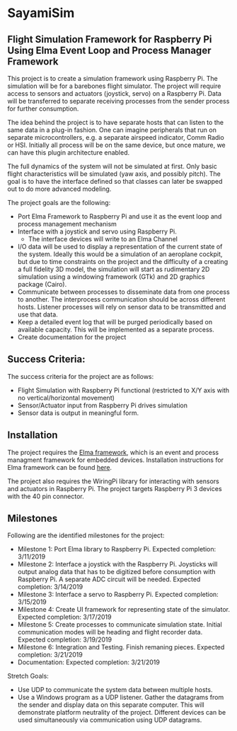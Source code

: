 # SayamiSim

Flight Simulation Framework for Raspberry Pi Using Elma Event Loop and Process Manager Framework
---

This project is to create a simulation framework using Raspberry Pi. The simulation will be for a barebones flight simulator. The project will require access to sensors and actuators (joystick, servo) on a Raspberry Pi. Data will be transferred to separate receiving processes from the sender process for further consumption.

The idea behind the project is to have separate hosts that can listen to the same data in a plug-in fashion. One can imagine peripherals that run on separate microcontrollers, e.g. a separate airspeed indicator, Comm Radio or HSI. Initially all process will be on the same device, but once mature, we can have this plugin architecture enabled.

The full dynamics of the system will not be simulated at first. Only basic flight characteristics will be simulated (yaw axis, and possibly pitch). The goal is to have the interface defined so that classes can later be swapped out to do more advanced modeling.

The project goals are the following:
- Port Elma Framework to Raspberry Pi and use it as the event loop and process management mechanism
- Interface with a joystick and servo using Raspberry Pi.
    - The interface devices will write to an Elma Channel
- I/O data will be used to display a representation of the current state of the system. Ideally this would be a simulation of an aeroplane cockpit, but due to time constraints on the project and the difficulty of a creating a full fidelity 3D model, the simulation will start as rudimentary 2D simulation using a windowing framework (GTk) and 2D graphics package (Cairo).
- Communicate between processes to disseminate data from one process to another. The interprocess communication should be across different hosts. Listener processes will rely on sensor data to be transmitted and use that data.
- Keep a detailed event log that will be purged periodically based on available capacity. This will be implemented as a separate process.
- Create documentation for the project

Success Criteria:
---
The success criteria for the project are as follows:
- Flight Simulation with Raspberry Pi functional (restricted to X/Y axis with no vertical/horizontal movement)
- Sensor/Actuator input from Raspberry Pi drives simulation
- Sensor data is output in meaningful form.

Installation
---
The project requires the [Elma framework](https://github.com/klavinslab/elma/blob/master/README.md), which is an event and process managment framework for embedded devices. Installation instructions for Elma framework can be found [here](https://github.com/klavinslab/elma/blob/master/README.md).

The project also requires the WiringPi library for interacting with sensors and actuators in Raspberry Pi. The project targets Raspberry Pi 3 devices with the 40 pin connector.

Milestones
---
Following are the identified milestones for the project:
- Milestone 1: Port Elma library to Raspberry Pi. Expected completion: 3/11/2019
- Milestone 2: Interface a joystick with the Raspberry Pi. Joysticks will output analog data that has to be digitized before consumption with Raspberry Pi. A separate ADC circuit will be needed. Expected completion: 3/14/2019
- Milestone 3: Interface a servo to Raspberry Pi. Expected completion: 3/15/2019
- Milestone 4: Create UI framework for representing state of the simulator. Expected completion: 3/17/2019
- Milestone 5: Create processes to communicate simulation state. Initial communication modes will be heading and flight recorder data. Expected completion: 3/19/2019
- Milestone 6: Integration and Testing. Finish remaning pieces. Expected completion: 3/21/2019
- Documentation: Expected completion: 3/21/2019

Stretch Goals:
- Use UDP to communicate the system data between multiple hosts.
- Use a Windows program as a UDP listener. Gather the datagrams from the sender and display data on this separate computer. This will demonstrate platform neutrality of the project. Different devices can be used simultaneously via communication using UDP datagrams.







